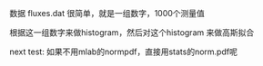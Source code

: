 
数据 fluxes.dat 很简单，就是一组数字，1000个测量值

根据这一组数字来做histogram，然后对这个histogram 来做高斯拟合

next test: 
如果不用mlab的normpdf，直接用stats的norm.pdf呢
